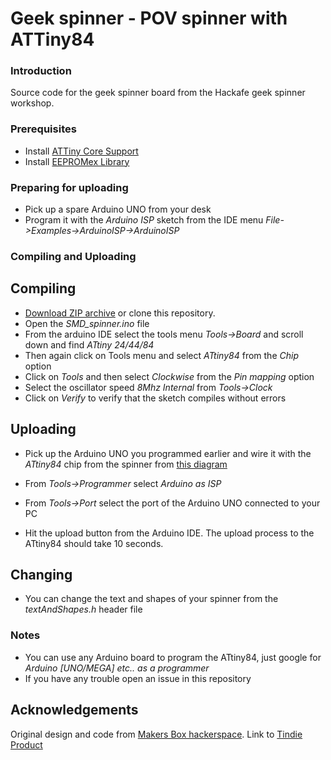 Geek spinner - POV spinner with ATTiny84
============

### Introduction 
Source code for the geek spinner board from the Hackafe geek spinner workshop.

### Prerequisites

* Install [ATTiny Core Support](https://github.com/SpenceKonde/ATTinyCore) 
* Install [EEPROMex Library](https://github.com/thijse/Arduino-EEPROMEx)

### Preparing for uploading

* Pick up a spare Arduino UNO from your desk
* Program it with the *Arduino ISP* sketch from the IDE menu *File->Examples->ArduinoISP->ArduinoISP*

### Compiling and Uploading

## Compiling 

* [Download ZIP archive](https://github.com/Hackafe/geek-spinner-code/archive/master.zip) or clone this repository.
* Open the *SMD_spinner.ino* file
* From the arduino IDE select the tools menu  *Tools->Board* and scroll down and find *ATtiny 24/44/84* 
* Then again click on Tools menu and select *ATtiny84* from the *Chip* option
* Click on *Tools* and then select *Clockwise* from the *Pin mapping* option
* Select the oscillator speed *8Mhz Internal* from  *Tools->Clock*
* Click on *Verify* to verify that the sketch compiles without errors

## Uploading

* Pick up the Arduino UNO you programmed earlier and wire it with the *ATtiny84* chip from the spinner from [this diagram](http://42bots.com/wp-content/uploads/2014/01/programming-attiny44-attiny84-with-arduino-uno.png) 

* From *Tools->Programmer* select *Arduino as ISP*
* From *Tools->Port* select the port of the Arduino UNO connected to your PC
* Hit the upload button from the Arduino IDE. The upload process to the ATtiny84 should take 10 seconds.

## Changing

* You can change the text and shapes of your spinner from the *textAndShapes.h* header file


### Notes

* You can use any Arduino board to program the ATtiny84, just google for *Arduino [UNO/MEGA] etc.. as a programmer*
* If you have any trouble open an issue in this repository

Acknowledgements
-----------------

Original design and code from [Makers Box hackerspace](http://www.makersbox.us/). Link to [Tindie Product](https://www.tindie.com/products/MakersBox/programmable-pov-fidget-spinner/)
